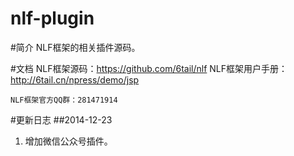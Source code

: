 nlf-plugin
===

#简介
NLF框架的相关插件源码。

#文档
NLF框架源码：https://github.com/6tail/nlf
NLF框架用户手册：http://6tail.cn/npress/demo/jsp
    
    NLF框架官方QQ群：281471914

#更新日志
##2014-12-23
1. 增加微信公众号插件。